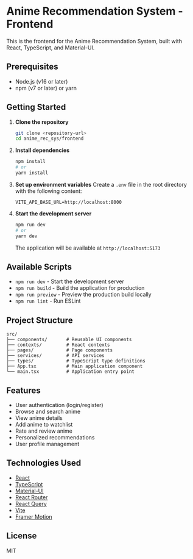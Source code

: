 # Anime Recommendation System - Frontend

This is the frontend for the Anime Recommendation System, built with React, TypeScript, and Material-UI.

## Prerequisites

- Node.js (v16 or later)
- npm (v7 or later) or yarn

## Getting Started

1. **Clone the repository**
   ```bash
   git clone <repository-url>
   cd anime_rec_sys/frontend
   ```

2. **Install dependencies**
   ```bash
   npm install
   # or
   yarn install
   ```

3. **Set up environment variables**
   Create a `.env` file in the root directory with the following content:
   ```
   VITE_API_BASE_URL=http://localhost:8000
   ```

4. **Start the development server**
   ```bash
   npm run dev
   # or
   yarn dev
   ```
   The application will be available at `http://localhost:5173`

## Available Scripts

- `npm run dev` - Start the development server
- `npm run build` - Build the application for production
- `npm run preview` - Preview the production build locally
- `npm run lint` - Run ESLint

## Project Structure

```
src/
├── components/       # Reusable UI components
├── contexts/         # React contexts
├── pages/            # Page components
├── services/         # API services
├── types/            # TypeScript type definitions
├── App.tsx           # Main application component
└── main.tsx          # Application entry point
```

## Features

- User authentication (login/register)
- Browse and search anime
- View anime details
- Add anime to watchlist
- Rate and review anime
- Personalized recommendations
- User profile management

## Technologies Used

- [React](https://reactjs.org/)
- [TypeScript](https://www.typescriptlang.org/)
- [Material-UI](https://mui.com/)
- [React Router](https://reactrouter.com/)
- [React Query](https://tanstack.com/query/)
- [Vite](https://vitejs.dev/)
- [Framer Motion](https://www.framer.com/motion/)

## License

MIT
